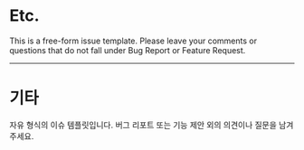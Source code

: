 # Etc.

This is a free-form issue template. Please leave your comments or questions that do not fall under Bug Report or Feature Request.

---

# 기타

자유 형식의 이슈 템플릿입니다. 버그 리포트 또는 기능 제안 외의 의견이나 질문을 남겨주세요.
